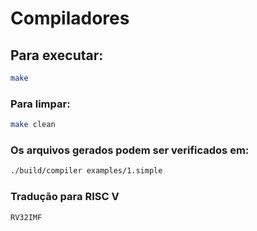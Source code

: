 # Compiladores

## Para executar:

```bash
make
```

### Para limpar:

```bash
make clean
```

### Os arquivos gerados podem ser verificados em:

```bash
./build/compiler examples/1.simple
```

### Tradução para RISC V

```
RV32IMF
```

